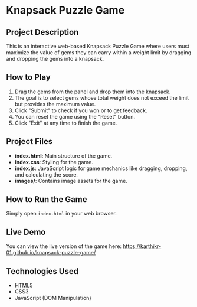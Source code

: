 # Knapsack Puzzle Game

## Project Description
This is an interactive web-based Knapsack Puzzle Game where users must maximize the value of gems they can carry within a weight limit by dragging and dropping the gems into a knapsack. 

## How to Play
1. Drag the gems from the panel and drop them into the knapsack.
2. The goal is to select gems whose total weight does not exceed the limit but provides the maximum value.
3. Click "Submit" to check if you won or to get feedback.
4. You can reset the game using the "Reset" button.
5. Click "Exit" at any time to finish the game.

## Project Files
- **index.html**: Main structure of the game.
- **index.css**: Styling for the game.
- **index.js**: JavaScript logic for game mechanics like dragging, dropping, and calculating the score.
- **images/**: Contains image assets for the game.

## How to Run the Game
Simply open `index.html` in your web browser.

## Live Demo
You can view the live version of the game here: https://karthikr-01.github.io/knapsack-puzzle-game/


## Technologies Used
- HTML5
- CSS3
- JavaScript (DOM Manipulation)
